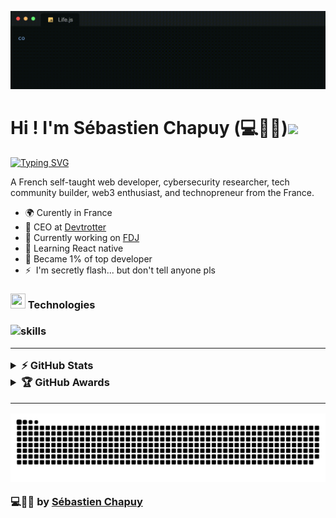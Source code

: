 ![Coding Gif](https://github.com/m-mdy-m/m-mdy-m/blob/main/Life.js.gif)

Hi ! I'm Sébastien Chapuy (💻💜🚀)![](https://user-images.githubusercontent.com/18350557/176309783-0785949b-9127-417c-8b55-ab5a4333674e.gif)
========================================================================================================================================
[![Typing SVG](https://readme-typing-svg.demolab.com?font=Jersey&weight=500&pause=1000&color=7A39F7&random=false&width=435&lines=%5B5%2B+years%5D%F0%9F%A7%99%E2%80%8D%E2%99%82%EF%B8%8F%F0%9F%92%BB;%5BCEO%2FFREELANCE%5D%F0%9F%92%8E;%5B%F0%9F%A4%96AI%7C%E2%9B%93%EF%B8%8FWEB3%5D%F0%9F%92%9C;%5BDEVTROTTER%5D%F0%9F%A6%B8%E2%80%8D%E2%99%82%EF%B8%8F)](https://git.io/typing-svg)

A French self-taught web developer, cybersecurity researcher, tech community builder, web3 enthusiast, and technopreneur from the France.

* 🌍 Curently in France
* 🚀 CEO at [Devtrotter](http://www.devtrotter.fr/)
* 🌱 Currently working on [FDJ](http://www.fdj.fr/)
* 🧠 Learning React native
* 🎯 Became 1% of top developer
* ⚡  I'm secretly flash... but don't tell anyone pls

<h3><img src="https://media2.giphy.com/media/QssGEmpkyEOhBCb7e1/giphy.gif?cid=ecf05e47a0n3gi1bfqntqmob8g9aid1oyj2wr3ds3mg700bl&rid=giphy.gif" width="24" height="24"/> Technologies<h3/>

![skills](https://skillicons.dev/icons?i=html,css,sass,js,ts,nodejs,react,next,vite,firebase,mongodb,git,figma,vscode,apple,github,gitlab,jest,kali,materialui,netlify,npm,postgres,redux,regex,styledcomponents,tailwind,threejs&theme=dark)

---
<details>
<summary>&#9889 <b>GitHub Stats</b></summary><br/>

<p align="center">
    <img src="https://github-readme-streak-stats.herokuapp.com/?user=Devtrotter&theme=radical&border=7F3FBF&background=0D1117" alt="Devtrotter" />
</p>

<p align="center">
    <a href="https://github.com/Devtrotter">
        <img alt="Devtrotter Github Stats" src="https://denvercoder1-github-readme-stats.vercel.app/api?username=Devtrotter&show_icons=true&count_private=true&theme=tokyonight&border_color=7F3FBF&bg_color=0D1117&title_color=F85D7F&icon_color=F8D866" height="192px" />
    </a>
    <a href="https://github.com/Devtrotter">
        <img alt="Devtrotter Top Languages" src="https://denvercoder1-github-readme-stats.vercel.app/api/top-langs/?username=Devtrotter&langs_count=20&layout=compact&theme=tokyonight&border_color=7F3FBF&bg_color=0D1117&title_color=F85D7F&icon_color=F8D866" height="192px" />
    </a>
</p>

<p align="center">
    <img src="https://github-readme-activity-graph.vercel.app/graph?username=Devtrotter&custom_title=Al%20Mahdi's%20GitHub%20Activity%20Graph&bg_color=0D1117&color=7F3FBF&line=7F3FBF&point=7F3FBF&area_color=FFFFFF&title_color=FFFFFF&area=true" alt="Devtrotter" />
</p>
    
![Devtrotter stat](https://github-readme-stats.vercel.app/api?username=Devtrotter&show_icons=true&theme=tokyonight)
[![Top Langs](https://github-readme-stats.vercel.app/api/top-langs/?username=Devtrotter&show_icons=true&theme=tokyonight&layout=donut)](https://github.com/Devtrotter/github-readme-stats)
</details>
<details>
    <summary>&#127942 <b>GitHub Awards</b></summary><br/>

![Github Trophy](https://github-profile-trophy.vercel.app/?username=Devtrotter)

</details>

---


<img src="Images/snake.svg" style="background:#161b22;">

💻💜🚀 by [Sébastien Chapuy](https://www.linkedin.com/in/devtrotter/)

